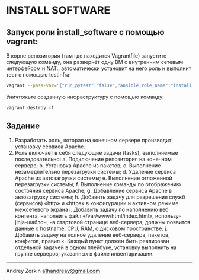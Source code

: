 INSTALL SOFTWARE
=========

Запуск роли __install_software__ с помощью vagrant:
---
В корне репозитория (там где находится Vagrantfile) запустите следующую команду, она развернёт одну ВМ с внутренним сетевым интерфейсом и NAT., автоматически установит на него роль и выполнит тест с помощью testinfra:
```bash
vagrant --pass-var='{"run_pytest":"false","ansible_role_name":"install_software","ansible_clear_after_play":"false","ansible_play_reboot_tasks":"false","http_port_forward":"8080"}' up --provision && vagrant ssh-config > .vagrant/ssh-config && py.test --hosts=default --ssh-config=.vagrant/ssh-config tests/install_software/tests.py
```

Уничтожьте созданную инфраструктуру с помощью команду:
```WSL
vagrant destroy -f
```

Задание
---
1.	Разработать роль, которая на конечном сервере производит установку сервиса Apache.
2.	Роль включает в себя следующие задачи (tasks), выполняемые последовательно: 
  a.	Подключение репозитория на конечном сервере;
  b.	Установка Apache из пакетов;
  c.	Выполнение незамедлительно перезагрузки системы;
  d.	Удаление сервиса Apache из автозагрузки системы;
  e.	Выполнение отложенной перезагрузки системы;
  f.	Выполнение команды по отображению состояния сервиса Apache;
  g.	Добавление сервиса Apache в автозагрузку системы;
  h.	Добавить задачу для разрешения служб (сервисов) «http» и «https»  в конфигурации и активном режиме межсетевого экрана
  i.	Добавить задачу по наполнению веб контента, наполнить файл «/var/www/html/index.html», используя jinja-шаблон, на стартовой странице веб-сервера, должны появится данные о hostname, CPU, RAM, о дисковом пространстве.
  j.	Добавить задачу на полное удаление веб-сервера, пакетов, конфигов, правил
  k.	Каждый пункт должен быть реализован отдельной задачей в одном плейбуке, установку выполнить на группе серверов, указанных в файле инвентаризации.


---
Andrey Zorkin a1handreay@gmail.com
